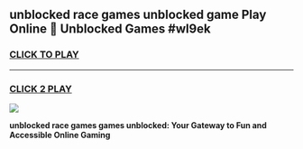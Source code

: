 
## unblocked race games unblocked game Play Online 👋 Unblocked Games #wl9ek
<h3>
<a href="https://premium.freeplayer.one?title=unblocked_race_games&ref=21F">CLICK TO PLAY</a></h3>
<hr>

<h3>
<a href="https://premium.freeplayer.one?title=unblocked_race_games&ref=21F">CLICK 2 PLAY</a>
  
</h3>

<a href="https://premium.freeplayer.one?title=unblocked_race_games&ref=21F/"><img src="https://clearcache.store/games.png"></a>


**unblocked race games games unblocked: Your Gateway to Fun and Accessible Online Gaming**
